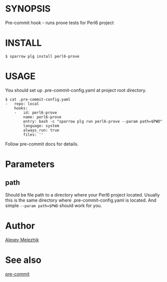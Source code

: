 # SYNOPSIS

Pre-commit hook - runs prove tests for Perl6 project 

# INSTALL

    $ sparrow plg install perl6-prove

# USAGE

You should set up .pre-commit-config.yaml at project root directory.

    $ cat .pre-commit-config.yaml
    -   repo: local
        hooks:
        -   id: perl6-prove
            name: perl6-prove
            entry: bash -c "sparrow plg run perl6-prove --param path=$PWD"
            language: system
            always_run: true
            files: ''
    

Follow pre-commit docs for details.

# Parameters

## path

Should be file path to a directory where your Perl6 project located. 
Usually this is the same directory where .pre-commit-config.yaml is located.
And simple `--param path=$PWD` should work for you.

# Author

[Alexey Melezhik](mailto:melezhik@gmail.com)


# See also
[pre-commit](https://github.com/pre-commit/pre-commit)
